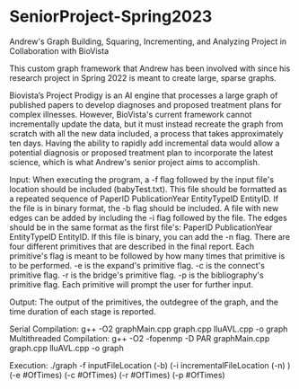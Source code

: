 # SeniorProject-Spring2023
Andrew's Graph Building, Squaring, Incrementing, and Analyzing Project in Collaboration with BioVista

This custom graph framework that Andrew has been involved with since his research project in Spring 2022 is meant to create large, sparse graphs. 

Biovista’s Project Prodigy is an AI engine that processes a large graph of published papers to develop diagnoses and proposed treatment plans for complex illnesses.
However, BioVista's current framework cannot incrementally update the data, but it must instead recreate the graph from scratch with all the new data included, a process that takes approximately ten days.
Having the ability to rapidly add incremental data would allow a potential diagnosis or proposed treatment plan to incorporate the latest science, which is what Andrew's senior project aims to accomplish.

Input: When executing the program, a -f flag followed by the input file's location should be included (babyTest.txt). This file should be formatted as a repeated sequence of PaperID PublicationYear EntityTypeID EntityID. 
If the file is in binary format, the -b flag should be included. 
A file with new edges can be added by including the -i flag followed by the file. The edges should be in the same format as the first file's: PaperID PublicationYear EntityTypeID EntityID. 
If this file is binary, you can add the -n flag.
There are four different primitives that are described in the final report. Each primitive's flag is meant to be followed by how many times that primitive is to be performed.
-e is the expand's primitive flag.
-c is the connect's primitive flag.
-r is the bridge's primitive flag.
-p is the bibliography's primitive flag.
Each primitive will prompt the user for further input.

Output: The output of the primitives, the outdegree of the graph, and the time duration of each stage is reported.

Serial Compilation: g++ -O2 graphMain.cpp graph.cpp lluAVL.cpp -o graph
Multithreaded Compilation: g++ -O2 -fopenmp -D PAR graphMain.cpp graph.cpp lluAVL.cpp -o graph

Execution: ./graph -f inputFileLocation (-b) (-i incrementalFileLocation (-n) ) (-e #OfTimes) (-c #OfTimes) (-r #OfTimes) (-p #OfTimes)
